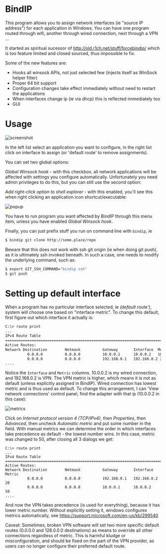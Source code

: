 # BindIP
This program allows you to assign network interfaces (ie "source IP address") for each application in Windows.
You can have one program routed through wifi, another through wired connection, next through a VPN ...

It started as spiritual sucessor of http://old.r1ch.net/stuff/forcebindip/ which is too feature limited and closed sourced,
thus impossible to fix.

Some of the new features are:
* Hooks all winsock APIs, not just selected few (injects itself as WinSock helper filter)
* Proper 64 bit support
* Configuration changes take effect immediately without need to restart the applications
* When interfaces change ip (ie via dhcp) this is reflected immediately too
* GUI

# Usage
![screenshot](http://i.imgur.com/1aXj9pA.png)

In the left list select an application you want to configure, in the right list click on interface to assign
(or 'default route' to remove assignments).

You can set two global options:

*Global Winsock hook* - with this checkbox, all network applications will be affected with settings you configure automatically.
Unfortunately you need admin privileges to do this, but you can still use the second option:

*Add right-click option to shell explorer* - with this enabled, you'll see this when right clicking an application icon shortcut/executable:

![popup](http://i.imgur.com/gfteqV2.png)

You have to run program you want affected by BindIP through this menu item, unless you have enabled *Global Winsock hook*.

Finally, you can just prefix stuff you run on command line with `bindip`, ie

```bash
$ bindip git clone http://some.place/repo
```

Beware that this does not work with ssh git origin (ie when doing git push), as it is ultimately ssh invoked beneath.
In such a case, one needs to modify the underlying command, such as:

```bash
$ export GIT_SSH_COMMAND="bindip ssh"
$ git push
```

# Setting up default interface
When a program has no particular interface selected, ie *(default route')*, system will choose one based on "interface metric".
To change this default, first figure out which interface it actually is:

```cmd
C:\> route print
...
IPv4 Route Table
===========================================================================
Active Routes:
Network Destination        Netmask          Gateway       Interface  Metric
          0.0.0.0          0.0.0.0          10.0.0.1      10.0.0.2   10
          0.0.0.0          0.0.0.0          192.168.0.1   192.168.0.2 20
....
```
Notice the `Interface` and `Metric` columns. 
10.0.0.2 is my wired connection, and 192.168.0.2 is VPN. The VPN metric is higher, which means it is not as default (unless explicitly
assigned in BindIP). Wired connection has lowest metric and is thus used as default. To change this arrangement, I can
'View network connections' control panel, find the adapter with that ip (10.0.0.2 in this case):

![metrics](http://i.imgur.com/2oVTnKZ.png)

Click on *Internet protocol version 4 (TCP/IPv4)*, then *Properties*, then *Advanced*, then uncheck *Automatic metric* and put some number in the field.
With manual metrics we can determine the order in which interfaces take precedence as default - the lowest number wins. In this case, metric was changed to 50,
after closing all 3 dialogs we get:

```
C:\> route print
...
IPv4 Route Table
===========================================================================
Active Routes:
Network Destination        Netmask          Gateway       Interface  Metric
          0.0.0.0          0.0.0.0          192.168.0.1   192.168.0.2 20
          0.0.0.0          0.0.0.0          10.0.0.1      10.0.0.2   50
....
```
And now the VPN takes precedence (is used for everything), because it has lower metric number. Without explicitly setting it,
windows configures metrics automatically, see https://support.microsoft.com/en-us/kb/299540

Caveat: Sometimes, broken VPN software will set two more specific default routes (0.0.0.0 and 128.0.0.0 destinations) as means
to override all other connections regardless of metric. This is harmful kludge or misconfiguration, and should be fixed on the
part of the VPN provider, as users can no longer configure their preferred default route.
